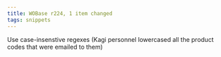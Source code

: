 ```yaml
---
title: WOBase r224, 1 item changed
tags: snippets
---
```


Use case-insenstive regexes (Kagi personnel lowercased all the product codes that were emailed to them)
